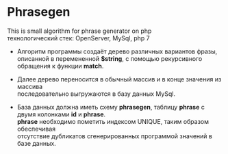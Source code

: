 # Phrasegen
This is small algorithm for phrase generator on php  
технологический стек: OpenServer, MySql, php 7

- Алгоритм программы создаёт дерево различных вариантов фразы,  
описанной в перемененной **$string**, с помощью рекурсивного обращения к функции **match**. 

- Далее дерево переносится в обычный массив и в конце значения из массива  
последовательно выгружаются в базу данных MySql.  

- База данных должна иметь схему **phrasegen**, таблицу **phrase** c двумя колонками **id** и **phrase**.  
**phrase** необходимо пометить индексом UNIQUE, таким образом обеспечивая  
отсутствие дубликатов сгенерированных программой значений в базе данных.
